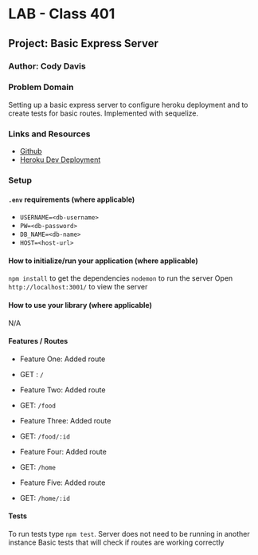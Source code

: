 # LAB - Class 401

## Project: Basic Express Server

### Author: Cody Davis

### Problem Domain
Setting up a basic express server to configure heroku deployment and to create tests for basic routes. Implemented with sequelize.

### Links and Resources
- [Github](https://github.com/Cozhee/basic-api-server/pulls)
- [Heroku Dev Deployment](https://cody-server-deploy-dev.herokuapp.com/)

### Setup

#### `.env` requirements (where applicable)
- `USERNAME=<db-username>`
- `PW=<db-password>`
- `DB_NAME=<db-name>`
- `HOST=<host-url>`

#### How to initialize/run your application (where applicable)
`npm install` to get the dependencies
`nodemon` to run the server
Open `http://localhost:3001/` to view the server

#### How to use your library (where applicable)
N/A

#### Features / Routes
- Feature One: Added route
- GET : `/`

- Feature Two: Added route
- GET: `/food`

- Feature Three: Added route
- GET: `/food/:id`

- Feature Four: Added route
- GET: `/home`

- Feature Five: Added route
- GET: `/home/:id`

#### Tests
To run tests type `npm test`. Server does not need to be running in another instance
Basic tests that will check if routes are working correctly


